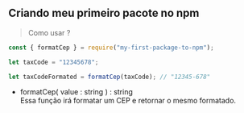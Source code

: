 ## Criando meu primeiro pacote no npm

> Como usar ?

```js
const { formatCep } = require("my-first-package-to-npm");

let taxCode = "12345678";

let taxCodeFormated = formatCep(taxCode); // "12345-678"

```

- formatCep( value : string ) : string <br>
    Essa função irá formatar um CEP e retornar o mesmo formatado.






